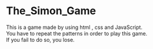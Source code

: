 # The_Simon_Game

This is a game made by using html , css and JavaScript. <br>
You have to repeat the patterns in order to play this game. <br>
If you fail to do so, you lose. <br>
